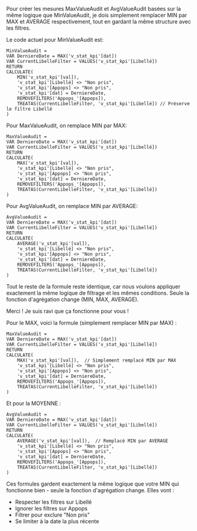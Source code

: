 Pour créer les mesures MaxValueAudit et AvgValueAudit basées sur la même logique que MinValueAudit, je dois simplement remplacer MIN par MAX et AVERAGE respectivement, tout en gardant la même structure avec les filtres.

Le code actuel pour MinValueAudit est:
```
MinValueAudit = 
VAR DerniereDate = MAX('v_stat_kpi'[dat])
VAR CurrentLibelleFilter = VALUES('v_stat_kpi'[Libellé])
RETURN
CALCULATE(
    MIN('v_stat_kpi'[val]),
    'v_stat_kpi'[Libellé] <> "Non pris",
    'v_stat_kpi'[Appops] <> "Non pris",
    'v_stat_kpi'[dat] = DerniereDate,
    REMOVEFILTERS('Appops_'[Appops]),
    TREATAS(CurrentLibelleFilter, 'v_stat_kpi'[Libellé]) // Préserve le filtre Libellé
)
```

Pour MaxValueAudit, on remplace MIN par MAX:
```
MaxValueAudit = 
VAR DerniereDate = MAX('v_stat_kpi'[dat])
VAR CurrentLibelleFilter = VALUES('v_stat_kpi'[Libellé])
RETURN
CALCULATE(
    MAX('v_stat_kpi'[val]),
    'v_stat_kpi'[Libellé] <> "Non pris",
    'v_stat_kpi'[Appops] <> "Non pris",
    'v_stat_kpi'[dat] = DerniereDate,
    REMOVEFILTERS('Appops_'[Appops]),
    TREATAS(CurrentLibelleFilter, 'v_stat_kpi'[Libellé])
)
```

Pour AvgValueAudit, on remplace MIN par AVERAGE:
```
AvgValueAudit = 
VAR DerniereDate = MAX('v_stat_kpi'[dat])
VAR CurrentLibelleFilter = VALUES('v_stat_kpi'[Libellé])
RETURN
CALCULATE(
    AVERAGE('v_stat_kpi'[val]),
    'v_stat_kpi'[Libellé] <> "Non pris",
    'v_stat_kpi'[Appops] <> "Non pris",
    'v_stat_kpi'[dat] = DerniereDate,
    REMOVEFILTERS('Appops_'[Appops]),
    TREATAS(CurrentLibelleFilter, 'v_stat_kpi'[Libellé])
)
```

Tout le reste de la formule reste identique, car nous voulons appliquer exactement la même logique de filtrage et les mêmes conditions. Seule la fonction d'agrégation change (MIN, MAX, AVERAGE).

Merci ! Je suis ravi que ça fonctionne pour vous !

Pour le MAX, voici la formule (simplement remplacer MIN par MAX) :

```
MaxValueAudit = 
VAR DerniereDate = MAX('v_stat_kpi'[dat])
VAR CurrentLibelleFilter = VALUES('v_stat_kpi'[Libellé])
RETURN
CALCULATE(
    MAX('v_stat_kpi'[val]),  // Simplement remplacé MIN par MAX
    'v_stat_kpi'[Libellé] <> "Non pris",
    'v_stat_kpi'[Appops] <> "Non pris",
    'v_stat_kpi'[dat] = DerniereDate,
    REMOVEFILTERS('Appops_'[Appops]),
    TREATAS(CurrentLibelleFilter, 'v_stat_kpi'[Libellé])
)
```

Et pour la MOYENNE :

```
AvgValueAudit = 
VAR DerniereDate = MAX('v_stat_kpi'[dat])
VAR CurrentLibelleFilter = VALUES('v_stat_kpi'[Libellé])
RETURN
CALCULATE(
    AVERAGE('v_stat_kpi'[val]),  // Remplacé MIN par AVERAGE
    'v_stat_kpi'[Libellé] <> "Non pris",
    'v_stat_kpi'[Appops] <> "Non pris",
    'v_stat_kpi'[dat] = DerniereDate,
    REMOVEFILTERS('Appops_'[Appops]),
    TREATAS(CurrentLibelleFilter, 'v_stat_kpi'[Libellé])
)
```

Ces formules gardent exactement la même logique que votre MIN qui fonctionne bien - seule la fonction d'agrégation change. Elles vont :
- Respecter les filtres sur Libellé
- Ignorer les filtres sur Appops
- Filtrer pour exclure "Non pris"
- Se limiter à la date la plus récente
